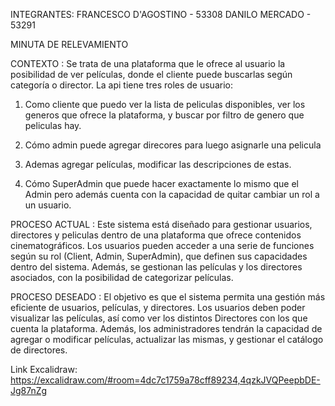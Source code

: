 INTEGRANTES:
FRANCESCO D'AGOSTINO - 53308
DANILO MERCADO - 53291

MINUTA DE RELEVAMIENTO

CONTEXTO :
Se trata de una plataforma que le ofrece al usuario la posibilidad de ver películas,
donde el cliente puede buscarlas según categoría o director. 
La api tiene tres roles de usuario:

1. Como cliente que puedo ver la lista de peliculas disponibles, ver los generos que ofrece la plataforma, y buscar por filtro de genero que peliculas hay.
2. Cómo admin puede agregar direcores para luego asignarle una pelicula
3. Ademas agregar películas, modificar las descripciones de estas.
   
4. Cómo SuperAdmin que puede hacer exactamente lo mismo que el Admin
   pero además cuenta con la capacidad de quitar cambiar un rol a un usuario.

PROCESO ACTUAL :
Este sistema está diseñado para gestionar usuarios, directores y
peliculas dentro de una plataforma que ofrece contenidos cinematográficos. Los
usuarios pueden acceder a una serie de funciones según su rol (Client, Admin,
SuperAdmin), que definen sus capacidades dentro del sistema. Además, se
gestionan las películas y los directores asociados, con la posibilidad de categorizar
películas.

PROCESO DESEADO :
El objetivo es que el sistema permita una gestión más eficiente de usuarios,
películas, y directores. Los usuarios deben poder visualizar las
películas, así como ver los distintos Directores con los que cuenta la plataforma. Además,
los administradores tendrán la capacidad de agregar o modificar películas, actualizar
las mismas, y gestionar el catálogo de directores.

Link Excalidraw:
https://excalidraw.com/#room=4dc7c1759a78cff89234,4qzkJVQPeepbDE-Jg87nZg
